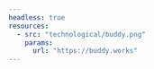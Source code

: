 ```yaml
---
headless: true
resources:
  - src: "technological/buddy.png"
    params:
      url: "https://buddy.works"
---
```


